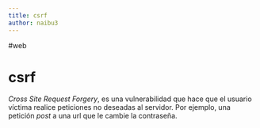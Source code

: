 ```yaml
---
title: csrf
author: naibu3
---
```


#web 

# csrf

*Cross Site Request Forgery*, es una vulnerabilidad que hace que el usuario víctima realice peticiones no deseadas al servidor. Por ejemplo, una petición *post* a una url que le cambie la contraseña.